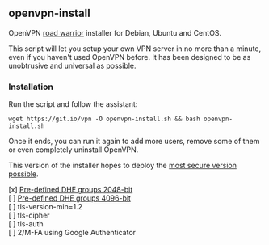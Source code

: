 ## openvpn-install
OpenVPN [road warrior](http://en.wikipedia.org/wiki/Road_warrior_%28computing%29) installer for Debian, Ubuntu and CentOS.

This script will let you setup your own VPN server in no more than a minute, even if you haven't used OpenVPN before. It has been designed to be as unobtrusive and universal as possible.

### Installation
Run the script and follow the assistant:

`wget https://git.io/vpn -O openvpn-install.sh && bash openvpn-install.sh`

Once it ends, you can run it again to add more users, remove some of them or even completely uninstall OpenVPN.

This version of the installer hopes to deploy the [most secure version possible](https://community.openvpn.net/openvpn/wiki/Hardening).

[x] [Pre-defined DHE groups 2048-bit](https://wiki.mozilla.org/Security/Server_Side_TLS#ffdhe2048)  
[ ] [Pre-defined DHE groups 4096-bit](https://wiki.mozilla.org/Security/Server_Side_TLS#ffdhe4096)  
[ ] tls-version-min=1.2  
[ ] tls-cipher  
[ ] tls-auth  
[ ] 2/M-FA using Google Authenticator  
